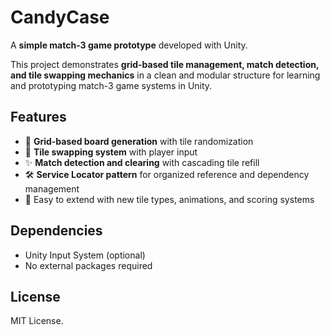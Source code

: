 # CandyCase

A **simple match-3 game prototype** developed with Unity.

This project demonstrates **grid-based tile management, match detection, and tile swapping mechanics** in a clean and modular structure for learning and prototyping match-3 game systems in Unity.

## Features

- 🍬 **Grid-based board generation** with tile randomization
- 🔄 **Tile swapping system** with player input
- ✨ **Match detection and clearing** with cascading tile refill
- 🛠️ **Service Locator pattern** for organized reference and dependency management
- 🧩 Easy to extend with new tile types, animations, and scoring systems


## Dependencies

- Unity Input System (optional)
- No external packages required

## License

MIT License.

